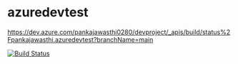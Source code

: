 # azuredevtest
https://dev.azure.com/pankajawasthi0280/devproject/_apis/build/status%2Fpankajawasthi.azuredevtest?branchName=main


[![Build Status](https://dev.azure.com/pankajawasthi0280/devproject/_apis/build/status%2Fpankajawasthi.azuredevtest?branchName=main)](https://dev.azure.com/pankajawasthi0280/devproject/_build/latest?definitionId=4&branchName=main)
